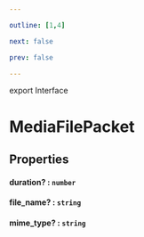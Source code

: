 ```yaml
---

outline: [1,4]

next: false

prev: false

---
```


export Interface
# MediaFilePacket

## Properties

#### duration? : `number`

#### file_name? : `string`

#### mime_type? : `string`
